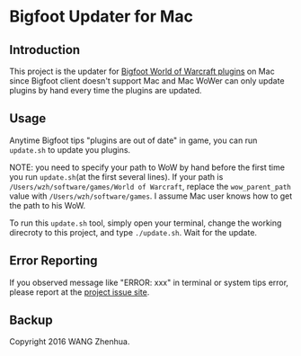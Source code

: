 # Bigfoot Updater for Mac

## Introduction

This project is the updater for [Bigfoot World of Warcraft plugins](http://bigfoot.178.com/wow/) on Mac since Bigfoot client doesn't support Mac and Mac WoWer can only update plugins by hand every time the plugins are updated.

## Usage

Anytime Bigfoot tips "plugins are out of date" in game, you can run `update.sh` to update you plugins.

NOTE: you need to specify your path to WoW by hand before the first time you run `update.sh`(at the first several lines).
If your path is `/Users/wzh/software/games/World of Warcraft`, replace the `wow_parent_path` value with `/Users/wzh/software/games`.
I assume Mac user knows how to get the path to his WoW.

To run this `update.sh` tool, simply open your terminal, change the working direcroty to this project, and type `./update.sh`. Wait for the update.

## Error Reporting

If you observed message like "ERROR: xxx" in terminal or system tips error, please report at the [project issue site](https://github.com/jackwish/bfupdater/issues).

## Backup

Copyright 2016 WANG Zhenhua.
